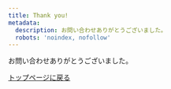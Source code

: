 ```yaml
---
title: Thank you!
metadata:
  description: お問い合わせありがとうございました。
  robots: 'noindex, nofollow'
---
```


<p class="message">お問い合わせありがとうございました。</p>

[トップページに戻る](http://d2draft.net/)